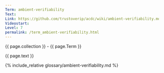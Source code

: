 ```yaml
---
Term: ambient-verifiability
Text: 
Link: https://github.com/trustoverip/acdc/wiki/ambient-verifiability.md
Videostart: 
Level: 7
permalink: /term_ambient-verifiability.html
---
```


{{ page.collection }} - {{ page.Term }}

   {{ page.text }}

{% include_relative glossary/ambient-verifiability.md %}
